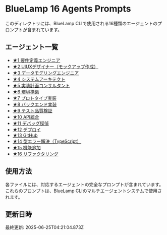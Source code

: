 # BlueLamp 16 Agents Prompts

このディレクトリには、BlueLamp CLIで使用される16種類のエージェントのプロンプトが含まれています。

## エージェント一覧

- [★1 要件定義エンジニア](./01-requirements-engineer.md)
- [★2 UIUXデザイナー（モックアップ作成）](./02-uiux-designer.md)
- [★3 データモデリングエンジニア](./03-data-modeling-engineer.md)
- [★4 システムアーキテクト](./04-system-architect.md)
- [★5 実装計画コンサルタント](./05-implementation-consultant.md)
- [★6 環境構築](./06-environment-setup.md)
- [★7 プロトタイプ実装](./07-prototype-implementation.md)
- [★8 バックエンド実装](./08-backend-implementation.md)
- [★9 テスト品質検証](./09-test-quality-verification.md)
- [★10 API統合](./10-api-integration.md)
- [★11 デバッグ探偵](./11-debug-detective.md)
- [★12 デプロイ](./12-deploy-specialist.md)
- [★13 GitHub](./13-github-manager.md)
- [★14 型エラー解決（TypeScript）](./14-typescript-manager.md)
- [★15 機能追加](./15-feature-expansion.md)
- [★16 リファクタリング](./16-refactoring-expert.md)

## 使用方法

各ファイルには、対応するエージェントの完全なプロンプトが含まれています。
これらのプロンプトは、BlueLamp CLIのマルチエージェントシステムで使用されます。

## 更新日時

最終更新: 2025-06-25T04:21:04.873Z

